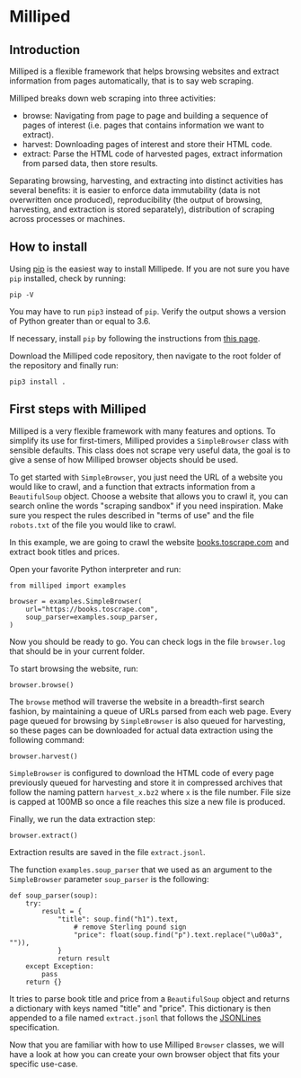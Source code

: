 # Milliped

## Introduction

Milliped is a flexible framework that helps browsing websites and extract 
information from pages automatically, that is to say web scraping.

Milliped breaks down web scraping into three activities:

* browse: Navigating from page to page and building a sequence of pages of
  interest (i.e. pages that contains information we want to extract).
* harvest: Downloading pages of interest and store their HTML code.
* extract: Parse the HTML code of harvested pages, extract information from
  parsed data, then store results.

Separating browsing, harvesting, and extracting into distinct activities has
several benefits: it is easier to enforce data immutability (data is not
overwritten once produced), reproducibility (the output of browsing,
harvesting, and extraction is stored separately), distribution of scraping
across processes or machines.

## How to install

Using [pip](https://pypi.org/project/pip/) is the easiest way to install
Millipede. If you are not sure you have `pip` installed, check by running:

```
pip -V
```

You may have to run `pip3` instead of `pip`. Verify the output shows a version
of Python greater than or equal to 3.6.

If necessary, install `pip` by following the instructions from [this
page](https://pip.pypa.io/en/stable/installation/).

Download the Milliped code repository, then navigate to the root folder of the
repository and finally run:

```
pip3 install .
```

## First steps with Milliped

Milliped is a very flexible framework with many features and options. To
simplify its use for first-timers, Milliped provides a `SimpleBrowser` class
with sensible defaults. This class does not scrape very useful data, the goal
is to give a sense of how Milliped browser objects should be used.

To get started with `SimpleBrowser`, you just need the URL of a website you
would like to crawl, and a function that extracts information from a
`BeautifulSoup` object. Choose a website that allows you to crawl it, you can
search online the words "scraping sandbox" if you need inspiration. Make sure
you respect the rules described in "terms of use" and the file `robots.txt` of
the file you would like to crawl.

In this example, we are going to crawl the website
[books.toscrape.com](https://books.toscrape.com) and extract book titles and
prices.

Open your favorite Python interpreter and run:

```
from milliped import examples

browser = examples.SimpleBrowser(
    url="https://books.toscrape.com",
    soup_parser=examples.soup_parser,
)
```

Now you should be ready to go. You can check logs in the file `browser.log`
that should be in your current folder.

To start browsing the website, run:

```
browser.browse()
```

The `browse` method will traverse the website in a breadth-first search
fashion, by maintaining a queue of URLs parsed from each web page. Every page
queued for browsing by `SimpleBrowser` is also queued for harvesting, so these
pages can be downloaded for actual data extraction using the following command:

```
browser.harvest()
```

`SimpleBrowser` is configured to download the HTML code of every page
previously queued for harvesting and store it in compressed archives that
follow the naming pattern `harvest_x.bz2` where `x` is the file number.
File size is capped at 100MB so once a file reaches this size a new
file is produced.

Finally, we run the data extraction step:

```
browser.extract()
```

Extraction results are saved in the file `extract.jsonl`.

The function `examples.soup_parser` that we used as an argument to the
`SimpleBrowser` parameter `soup_parser` is the following:

```
def soup_parser(soup):
    try:
        result = {
            "title": soup.find("h1").text,
                # remove Sterling pound sign
                "price": float(soup.find("p").text.replace("\u00a3", "")),
            }
            return result
    except Exception:
        pass
    return {}
```

It tries to parse book title and price from a `BeautifulSoup` object and
returns a dictionary with keys named "title" and "price". This dictionary is
then appended to a file named `extract.jsonl` that follows the
[JSONLines](https://jsonlines.org) specification.

Now that you are familiar with how to use Milliped `Browser` classes, we will
have a look at how you can create your own browser object that fits your
specific use-case.
